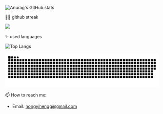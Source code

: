 ![Anurag's GitHub stats](https://github-readme-stats.vercel.app/api?username=hongyiheng&theme=dark&show_icons=true)

👩‍💻 github streak

<img src="https://github-readme-streak-stats.herokuapp.com/?user=hongyiheng&theme=dark" />

✨ used languages

![Top Langs](https://github-readme-stats.vercel.app/api/top-langs/?username=hongyiheng&layout=compact&theme=dark)

![](https://github.com/hongyiheng/hongyiheng/blob/output/github-contribution-grid-snake-dark.svg)

📫 How to reach me:

- Email: hongyihengg@gmail.com

